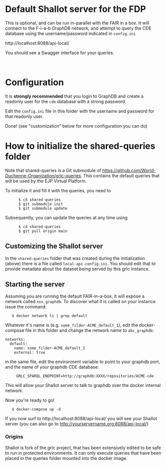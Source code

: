 # Default Shallot server for the FDP

This is optional, and can be run in-parallel with the FAIR in a box.  It will connect to the F-i-a-b GraphDB network, and attempt to query the 
CDE database using the username/password indicated in `config.ini`

http://localhost:8088/api-local/

You should see a Swagger interface for your queries.

<br/>

# Configuration

It is **strongly recommended** that you login to GraphDB and create a readonly user for the `cde` database with a strong password.

Edit the `config.ini` file in this folder with the username and password for that readonly user.

Done!  (see "customization" below for more configuration you can do)

# How to initialize the shared-queries folder

Note that shared-queries is a Git submodule of https://github.com/World-Duchenne-Organization/grlc-queries.  This contains the default queries that will be used by the EJP Virtual Platform.

To initialize it and fill it with the queries, you need to
```
      $ cd shared-queries
      $ git submodule init
      $ git submodule update
```

Subsequently, you can update the queries at any time using 

```
      $ cd shared-queries
      $ git pull origin main
```

## Customizing the Shallot server

In the `shared-queries` folder that was created during the initialization (above) there is a file called `local-api-config.ini`.  You should edit that to provide metadata about the dataset being served by this grlc instance.


## Starting the server

Assuming you are running the default FAIR-in-a-box, it will expose a network called `xxx_graphdb`.  To discover what it is called on your instance issue the command:

```
   $ docker network ls | grep default
```

Whatever it's name is (e.g. `some_filder-ACME_default_1`), edit the docker-compose file in this folder and change the network name to `abc_graphdb`:

```
networks:
  default:
    name: some_filder-ACME_default_1
    external: true
```

in the same file, edit the environment variable to point to your graphdb port, and the name of your graphdb CDE database:

```
     GRLC_SPARQL_ENDPOINT=http://graphdb:XXXX/repositories/ACME-cde
```


This will allow your Shallot server to talk to graphdb over the docker internal network.

Now you're ready to go!

```
   $ docker-compose up -d
```

If you now surf to http://localhost:8088/api-local/ you will see your Shallot server (you can also go to http://yourservername.org:8088/api-local/)

### Origins

Shallot is fork of the grlc project, that has been extensively edited to be
safe to run in protected environments.  It can only execute queries that
have been placed in the queries folder mounted into the docker image.
